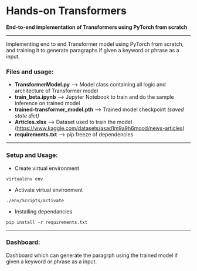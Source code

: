 # Hands-on Transformers
**End-to-end implementation of Transformers using PyTorch from scratch**

---

Implementing end to end Transformer model using PyTorch from scratch, and training it to generate paragraphs if given a keyword or phrase as a input. 

### Files and usage:
  - **TransformerModel.py** --> Model class containing all logic and architecture of Transformer model
  - **train_beta.ipynb** --> Jupyter Notebook to train and do the sample inference on trained model
  - **trained-transformer_model.pth** --> Trained model checkpoint _(saved state dict)_
  - **Articles.xlsx** --> Dataset used to train the model (https://www.kaggle.com/datasets/asad1m9a9h6mood/news-articles)
  - **requirements.txt** --> pip freeze of dependencies 
--- 

### Setup and Usage: 
* Create virtual environment
```code
virtualenv env
```

* Activate virtual environment
```code
./env/Scripts/activate
```

* Installing dependancies
```code
pip install -r requirements.txt
```
---

### Dashboard:
Dashboard which can generate the paragrph using the trained model if given a keyword or phrase as a input. 
